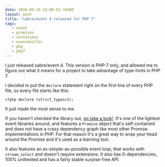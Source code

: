 ```yaml
---
date: 2016-09-19 23:08:53 +0400
layout: post
title: "sabre/event 4 released for PHP 7"
tags:
   - event 
   - promises
   - coroutines
   - eventemitter
   - php
   - php7
---
```


I just released sabre/event 4. This version is PHP-7 only, and allowed me to
figure out what it means for a project to take advantage of type-hints in PHP
7.

I decided to put the `declare` statement right on the first line of every PHP
file, so every file starts like this:

    <?php declare (strict_types=1);

It just made the most sense to me.

If you haven't checked the library out, [go take a look!][1]. It's one of the
lightest event libraries around, and features a `Promise` object that's
self-contained and does not have a crazy dependency graph like most other
Promise implementations in PHP. For that reason it's a great way to wrap your
head around the Promise and it's used as a learning tool.

It also features an as-simple-as-possible event loop, that works with
`stream_select` and doesn't require extensions. It also has 0-dependencies,
100% unittested and has a fairly stable surpise-free API. 

[1]: http://sabre.io/event/

